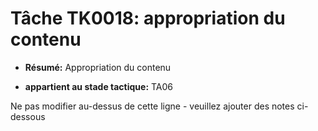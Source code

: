 # Tâche TK0018: appropriation du contenu

* **Résumé:** Appropriation du contenu

* **appartient au stade tactique:** TA06

Ne pas modifier au-dessus de cette ligne - veuillez ajouter des notes ci-dessous